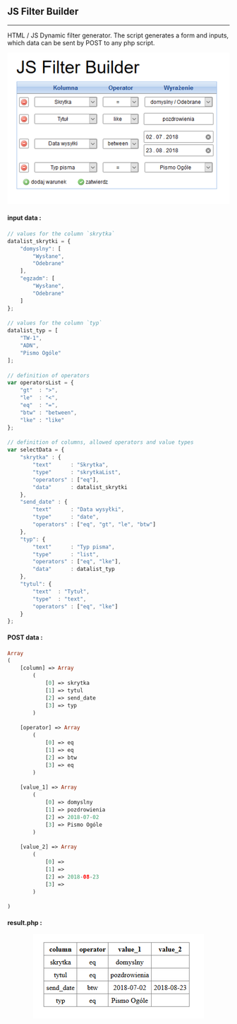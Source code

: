 ## JS Filter Builder
----
HTML / JS Dynamic filter generator. The script generates a form and inputs, which data can be sent by POST to any php script.

<p align="center">
  <img src="screenshot_1.png">
</p>


#### input data :
```js
// values for the column `skrytka`
datalist_skrytki = {
    "domyslny": [
        "Wysłane",
        "Odebrane"
    ],
    "egzadm": [
        "Wysłane",
        "Odebrane"
    ]
};

// values for the column `typ`
datalist_typ = [
    "TW-1",
    "ADN",
    "Pismo Ogóle"
];

// definition of operators
var operatorsList = {
    "gt"  : ">",
    "le"  : "<",
    "eq"  : "=",
    "btw" : "between",
    "lke" : "like"
};

// definition of columns, allowed operators and value types
var selectData = {
    "skrytka" : {
        "text"      : "Skrytka",
        "type"      : "skrytkaList",
        "operators" : ["eq"],
        "data"      : datalist_skrytki
    },
    "send_date" : {
        "text"      : "Data wysyłki",
        "type"      : "date",
        "operators" : ["eq", "gt", "le", "btw"]
    },
    "typ": {
        "text"      : "Typ pisma",
        "type"      : "list",
        "operators" : ["eq", "lke"],
        "data"      : datalist_typ
    },
    "tytul": {
        "text"  : "Tytuł",
        "type"  : "text",
        "operators" : ["eq", "lke"]
    }
};
```

#### POST data : 
```php
Array
(
    [column] => Array
        (
            [0] => skrytka
            [1] => tytul
            [2] => send_date
            [3] => typ
        )

    [operator] => Array
        (
            [0] => eq
            [1] => eq
            [2] => btw
            [3] => eq
        )

    [value_1] => Array
        (
            [0] => domyslny
            [1] => pozdrowienia
            [2] => 2018-07-02
            [3] => Pismo Ogóle
        )

    [value_2] => Array
        (
            [0] => 
            [1] => 
            [2] => 2018-08-23
            [3] => 
        )

)
```

#### result.php : 
<p align="center">
  <img src="screenshot_2.png">
</p>